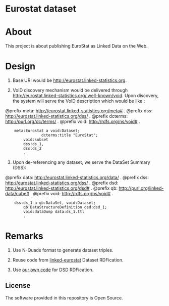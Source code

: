# Eurostat dataset

About 
=====
This project is about publishing EuroStat as Linked Data on the Web. 


Design
======

1) Base URI would be http://eurostat.linked-statistics.org.

2) VoID discovery mechanism would be delivered through http://eurostat.linked-statistics.org/.well-known/void. Upon discovery, the system will serve the VoID description which would be like :

@prefix meta: <http://eurostat.linked-statistics.org/meta#> . 
@prefix dss: <http://eurostat.linked-statistics.org/dss/> .
@prefix dcterms: <http://purl.org/dc/terms/> .
@prefix void: <http://rdfs.org/ns/void#> .
                
		meta:Eurostat a void:Dataset;
    		        dcterms:title "EuroStat";
			void:subset
			dss:ds_1,
			dss:ds_2
			.

3) Upon de-referencing any dataset, we serve the DataSet Summary (DSS):

@prefix data: <http://eurostat.linked-statistics.org/data/> .
@prefix dss: <http://eurostat.linked-statistics.org/dss/> .
@prefix dsd: <http://eurostat.linked-statistics.org/dsd#> .
@prefix qb: <http://purl.org/linked-data/cube#> .
@prefix void: <http://rdfs.org/ns/void#> .
		
		dss:ds_1 a qb:DataSet, void:Dataset;
			qb:DataStructureDefinition dsd:dsd_1;
			void:dataDump data:ds_1.ttl
			.

Remarks
=======
1) Use N-Quads format to generate dataset triples.

2) Reuse code from [linked-eurostat](http://code.google.com/p/linked-eurostat/) Dataset RDFication.

3) Use [our own code](https://github.com/LATC/EU-data-cloud/tree/master/institutions/Eurostat/src) for DSD RDFication.

## License

The software provided in this repository is Open Source.